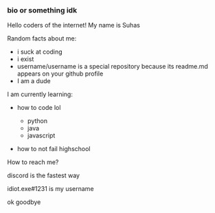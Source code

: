 ### bio or something idk

Hello coders of the internet! My name is Suhas

Random facts about me:

- i suck at coding
- i exist
- username/username is a special repository because its readme.md appears on your github profile
- I am a dude

I am currently learning:

- how to code lol
  - python
  - java
  - javascript
  
- how to not fail highschool

How to reach me?

discord is the fastest way

idiot.exe#1231 is my username

ok goodbye





<!--
**svcodes/svcodes** is a ✨ _special_ ✨ repository because its `README.md` (this file) appears on your GitHub profile.

Here are some ideas to get you started:

- 🔭 I’m currently working on ...
- 🌱 I’m currently learning ...
- 👯 I’m looking to collaborate on ...
- 🤔 I’m looking for help with ...
- 💬 Ask me about ...
- 📫 How to reach me: ...
- 😄 Pronouns: ...
- ⚡ Fun fact: ...
-->
